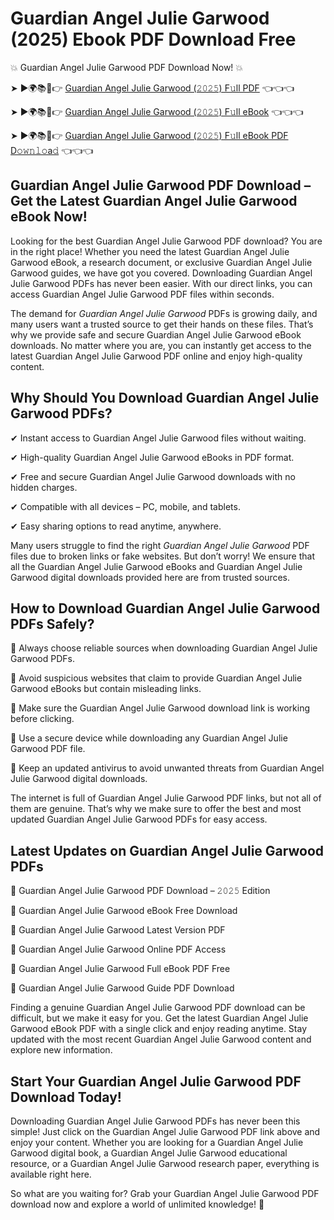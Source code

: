 # Guardian Angel Julie Garwood (2025) Ebook PDF Download Free

💥 Guardian Angel Julie Garwood PDF Download Now! 💥

➤ ►🌍📚📱👉 [Guardian Angel Julie Garwood (𝟸𝟶𝟸𝟻) F𝚞ll PDF](https://getpdf.xyz/guardian-angel-julie-garwood) 👈👈👈


➤ ►🌍📚📱👉 [Guardian Angel Julie Garwood (𝟸𝟶𝟸𝟻) F𝚞ll eBook](https://getpdf.xyz/guardian-angel-julie-garwood) 👈👈👈


➤ ►🌍📚📱👉 [Guardian Angel Julie Garwood (𝟸𝟶𝟸𝟻) F𝚞ll eBook PDF D𝚘𝚠𝚗𝚕𝚘a𝚍](https://getpdf.xyz/guardian-angel-julie-garwood) 👈👈👈


## Guardian Angel Julie Garwood PDF Download – Get the Latest Guardian Angel Julie Garwood eBook Now!

Looking for the best Guardian Angel Julie Garwood PDF download? You are in the right place! Whether you need the latest Guardian Angel Julie Garwood eBook, a research document, or exclusive Guardian Angel Julie Garwood guides, we have got you covered. Downloading Guardian Angel Julie Garwood PDFs has never been easier. With our direct links, you can access Guardian Angel Julie Garwood PDF files within seconds.

The demand for *Guardian Angel Julie Garwood* PDFs is growing daily, and many users want a trusted source to get their hands on these files. That’s why we provide safe and secure Guardian Angel Julie Garwood eBook downloads. No matter where you are, you can instantly get access to the latest Guardian Angel Julie Garwood PDF online and enjoy high-quality content.

## Why Should You Download Guardian Angel Julie Garwood PDFs?

✔ Instant access to Guardian Angel Julie Garwood files without waiting.

✔ High-quality Guardian Angel Julie Garwood eBooks in PDF format.

✔ Free and secure Guardian Angel Julie Garwood downloads with no hidden charges.

✔ Compatible with all devices – PC, mobile, and tablets.

✔ Easy sharing options to read anytime, anywhere.

Many users struggle to find the right *Guardian Angel Julie Garwood* PDF files due to broken links or fake websites. But don’t worry! We ensure that all the Guardian Angel Julie Garwood eBooks and Guardian Angel Julie Garwood digital downloads provided here are from trusted sources.

## How to Download Guardian Angel Julie Garwood PDFs Safely?

📌 Always choose reliable sources when downloading Guardian Angel Julie Garwood PDFs.

📌 Avoid suspicious websites that claim to provide Guardian Angel Julie Garwood eBooks but contain misleading links.

📌 Make sure the Guardian Angel Julie Garwood download link is working before clicking.

📌 Use a secure device while downloading any Guardian Angel Julie Garwood PDF file.

📌 Keep an updated antivirus to avoid unwanted threats from Guardian Angel Julie Garwood digital downloads.

The internet is full of Guardian Angel Julie Garwood PDF links, but not all of them are genuine. That’s why we make sure to offer the best and most updated Guardian Angel Julie Garwood PDFs for easy access.

## Latest Updates on Guardian Angel Julie Garwood PDFs

🔹 Guardian Angel Julie Garwood PDF Download – 𝟸𝟶𝟸𝟻 Edition

🔹 Guardian Angel Julie Garwood eBook Free Download

🔹 Guardian Angel Julie Garwood Latest Version PDF

🔹 Guardian Angel Julie Garwood Online PDF Access

🔹 Guardian Angel Julie Garwood Full eBook PDF Free

🔹 Guardian Angel Julie Garwood Guide PDF Download

Finding a genuine Guardian Angel Julie Garwood PDF download can be difficult, but we make it easy for you. Get the latest Guardian Angel Julie Garwood eBook PDF with a single click and enjoy reading anytime. Stay updated with the most recent Guardian Angel Julie Garwood content and explore new information.

## Start Your Guardian Angel Julie Garwood PDF Download Today!

Downloading Guardian Angel Julie Garwood PDFs has never been this simple! Just click on the Guardian Angel Julie Garwood PDF link above and enjoy your content. Whether you are looking for a Guardian Angel Julie Garwood digital book, a Guardian Angel Julie Garwood educational resource, or a Guardian Angel Julie Garwood research paper, everything is available right here.

So what are you waiting for? Grab your Guardian Angel Julie Garwood PDF download now and explore a world of unlimited knowledge! 🚀